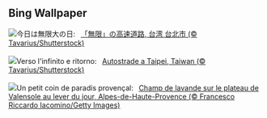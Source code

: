 ## Bing Wallpaper
![](https://www.bing.com/th?id=OHR.InfinityTaipei_JA-JP1456482125_UHD.jpg&w=1000)今日は無限大の日:&nbsp;&ensp;[「無限」の高速道路, 台湾 台北市 (© Tavarius/Shutterstock)](https://www.bing.com/th?id=OHR.InfinityTaipei_JA-JP1456482125_UHD.jpg)
<br><br/>
![](https://www.bing.com/th?id=OHR.InfinityTaipei_IT-IT6968967057_UHD.jpg&w=1000)Verso l'infinito e ritorno:&nbsp;&ensp;[Autostrade a Taipei, Taiwan (© Tavarius/Shutterstock)](https://www.bing.com/th?id=OHR.InfinityTaipei_IT-IT6968967057_UHD.jpg)
<br><br/>
![](https://www.bing.com/th?id=OHR.LavenderFrance_FR-FR1870932466_UHD.jpg&w=1000)Un petit coin de paradis provençal:&nbsp;&ensp;[Champ de lavande sur le plateau de Valensole au lever du jour, Alpes-de-Haute-Provence (© Francesco Riccardo Iacomino/Getty Images)](https://www.bing.com/th?id=OHR.LavenderFrance_FR-FR1870932466_UHD.jpg)
<br><br/>
